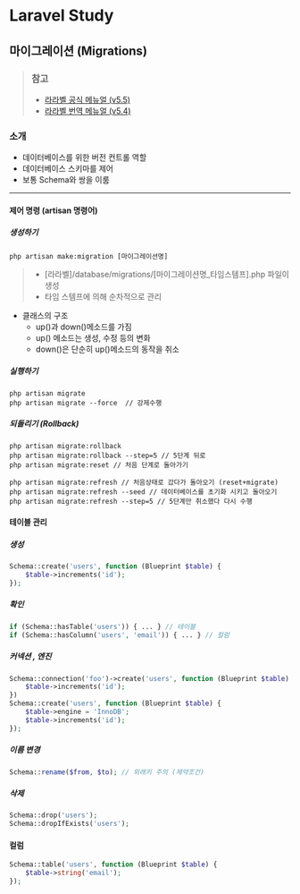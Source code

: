 # Laravel Study

## 마이그레이션 (Migrations)

> ### 참고
> - [라라벨 공식 메뉴얼 (v5.5)](https://laravel.com/docs/5.5/migrations)
> - [라라벨 번역 메뉴얼 (v5.4)](https://laravel.kr/docs/5.4/migrations)

### 소개
- 데이터베이스를 위한 버전 컨트롤 역할
- 데이터베이스 스키마를 제어
- 보통 Schema와 쌍을 이룸


---
#### 제어 명령 (artisan 명령어)

##### 생성하기

```shell
php artisan make:migration [마이그레이션명]
```

> - [라라벨]/database/migrations/[마이그레이션명_타임스템프].php 파일이 생성
> - 타임 스템프에 의해 순차적으로 관리

- 클래스의 구조
  - up()과 down()메소드를 가짐
  - up() 메소드는 생성, 수정 등의 변화
  - down()은 단순히 up()메소드의 동작을 취소

##### 실행하기

```shell
php artisan migrate
php artisan migrate --force  // 강제수행
```

##### 되돌리기 (Rollback)

```shell
php artisan migrate:rollback
php artisan migrate:rollback --step=5 // 5단계 뒤로
php artisan migrate:reset // 처음 단계로 돌아가기

php artisan migrate:refresh // 처음상태로 갔다가 돌아오기 (reset+migrate)
php artisan migrate:refresh --seed // 데이터베이스를 초기화 시키고 돌아오기
php artisan migrate:refresh --step=5 // 5단계만 취소했다 다시 수행
```

#### 테이블 관리

##### 생성

```php
Schema::create('users', function (Blueprint $table) {
    $table->increments('id');
});
```

##### 확인

```php
if (Schema::hasTable('users')) { ... } // 테이블
if (Schema::hasColumn('users', 'email')) { ... } // 컬럼
```

##### 커넥션 , 엔진

```php
Schema::connection('foo')->create('users', function (Blueprint $table) {
    $table->increments('id');
})
Schema::create('users', function (Blueprint $table) {
    $table->engine = 'InnoDB';
    $table->increments('id');
});
```

##### 이름 변경

```php
Schema::rename($from, $to); // 외래키 주의 (제약조건)
```

##### 삭제

```php
Schema::drop('users');
Schema::dropIfExists('users');
```

#### 컬럼

```php
Schema::table('users', function (Blueprint $table) {
    $table->string('email');
});
```

```php

```

```php
```
